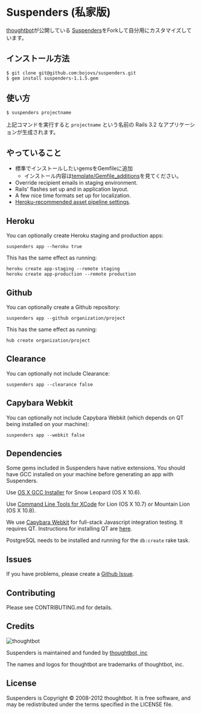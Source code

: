 # Suspenders (私家版)

[thoughtbot](http://thoughtbot.com/community)が公開している
[Suspenders](https://github.com/thoughtbot/suspenders)をForkして自分用にカスタマイズしています。


## インストール方法

```
$ git clone git@github.com:bojovs/suspenders.git
$ gem install suspenders-1.1.5.gem
```


## 使い方

```
$ suspenders projectname
```

上記コマンドを実行すると `projectname` という名前の Rails 3.2 なアプリケーションが生成されます。


## やっていること

* 標準でインストールしたいgemsをGemfileに追加
  * インストール内容は[template/Gemfile_additions](/bojovs/suspenders/blob/master/templates/Gemfile_additions)を見てください。
* Override recipient emails in staging environment.
* Rails' flashes set up and in application layout.
* A few nice time formats set up for localization.
* [Heroku-recommended asset pipeline
  settings](https://devcenter.heroku.com/articles/rails3x-asset-pipeline-cedar/).


Heroku
------

You can optionally create Heroku staging and production apps:

    suspenders app --heroku true

This has the same effect as running:

    heroku create app-staging --remote staging
    heroku create app-production --remote production

Github
------

You can optionally create a Github repository:

    suspenders app --github organization/project

This has the same effect as running:

    hub create organization/project

Clearance
---------

You can optionally not include Clearance:

    suspenders app --clearance false

Capybara Webkit
---------------

You can optionally not include Capybara Webkit (which depends on QT being
installed on your machine):

    suspenders app --webkit false

Dependencies
------------

Some gems included in Suspenders have native extensions. You should have GCC installed on your
machine before generating an app with Suspenders.

Use [OS X GCC Installer](/kennethreitz/osx-gcc-installer/) for Snow Leopard
(OS X 10.6).

Use [Command Line Tools for XCode](https://developer.apple.com/downloads/index.action)
for Lion (OS X 10.7) or Mountain Lion (OS X 10.8).

We use [Capybara Webkit](/thoughtbot/capybara-webkit) for full-stack Javascript
integration testing. It requires QT. Instructions for installing QT are
[here](/thoughtbot/capybara-webkit/wiki/Installing-Qt-and-compiling-capybara-webkit).

PostgreSQL needs to be installed and running for the `db:create` rake task.

Issues
------

If you have problems, please create a [Github Issue](/thoughtbot/suspenders/issues).

Contributing
------------

Please see CONTRIBUTING.md for details.

Credits
-------

![thoughtbot](http://thoughtbot.com/images/tm/logo.png)

Suspenders is maintained and funded by [thoughtbot, inc](http://thoughtbot.com/community)

The names and logos for thoughtbot are trademarks of thoughtbot, inc.

License
-------

Suspenders is Copyright © 2008-2012 thoughtbot. It is free software, and may be
redistributed under the terms specified in the LICENSE file.
